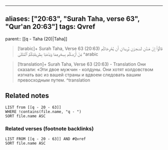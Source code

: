 
---
aliases: ["20:63", "Surah Taha, verse 63", "Qur'an 20:63"]
tags: Qvref
---

parent:: [[q - Taha (20)|Taha]]

> [!arabic]+ Surah Taha, Verse 63 (20:63)
> <span class="quran-arabic">قَالُوٓا۟ إِنْ هَـٰذَٰنِ لَسَـٰحِرَٰنِ يُرِيدَانِ أَن يُخْرِجَاكُم مِّنْ أَرْضِكُم بِسِحْرِهِمَا وَيَذْهَبَا بِطَرِيقَتِكُمُ ٱلْمُثْلَىٰ</span>
^arabic

> [!translation]+ Surah Taha, Verse 63 (20:63) - Translation
> Они сказали: «Эти двое мужчин - колдуны. Они хотят колдовством изгнать вас из вашей страны и вдвоем следовать вашим превосходным путем.
^translation



## Related notes
```dataview
LIST from [[q - 20 - 63]]
WHERE !contains(file.name, "q - ")
SORT file.name ASC
```

### Related verses (footnote backlinks)
```dataview
LIST FROM [[q - 20 - 63]] AND #Qvref
SORT file.name ASC
```

